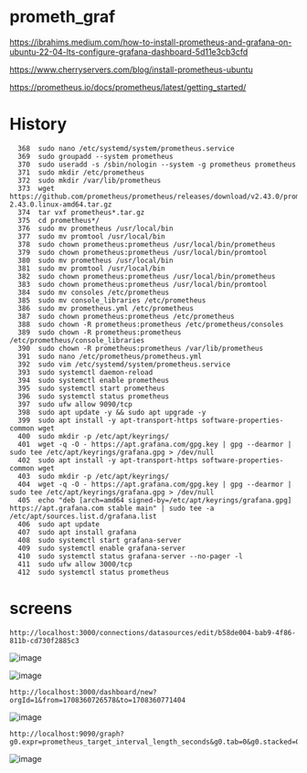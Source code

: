 # prometh_graf

https://ibrahims.medium.com/how-to-install-prometheus-and-grafana-on-ubuntu-22-04-lts-configure-grafana-dashboard-5d11e3cb3cfd

https://www.cherryservers.com/blog/install-prometheus-ubuntu

https://prometheus.io/docs/prometheus/latest/getting_started/

# History

```
  368  sudo nano /etc/systemd/system/prometheus.service
  369  sudo groupadd --system prometheus
  370  sudo useradd -s /sbin/nologin --system -g prometheus prometheus
  371  sudo mkdir /etc/prometheus
  372  sudo mkdir /var/lib/prometheus
  373  wget https://github.com/prometheus/prometheus/releases/download/v2.43.0/prometheus-2.43.0.linux-amd64.tar.gz
  374  tar vxf prometheus*.tar.gz
  375  cd prometheus*/
  376  sudo mv prometheus /usr/local/bin
  377  sudo mv promtool /usr/local/bin
  378  sudo chown prometheus:prometheus /usr/local/bin/prometheus
  379  sudo chown prometheus:prometheus /usr/local/bin/promtool
  380  sudo mv prometheus /usr/local/bin
  381  sudo mv promtool /usr/local/bin
  382  sudo chown prometheus:prometheus /usr/local/bin/prometheus
  383  sudo chown prometheus:prometheus /usr/local/bin/promtool
  384  sudo mv consoles /etc/prometheus
  385  sudo mv console_libraries /etc/prometheus
  386  sudo mv prometheus.yml /etc/prometheus
  387  sudo chown prometheus:prometheus /etc/prometheus
  388  sudo chown -R prometheus:prometheus /etc/prometheus/consoles
  389  sudo chown -R prometheus:prometheus /etc/prometheus/console_libraries
  390  sudo chown -R prometheus:prometheus /var/lib/prometheus
  391  sudo nano /etc/prometheus/prometheus.yml
  392  sudo vim /etc/systemd/system/prometheus.service
  393  sudo systemctl daemon-reload
  394  sudo systemctl enable prometheus
  395  sudo systemctl start prometheus
  396  sudo systemctl status prometheus
  397  sudo ufw allow 9090/tcp
  398  sudo apt update -y && sudo apt upgrade -y
  399  sudo apt install -y apt-transport-https software-properties-common wget
  400  sudo mkdir -p /etc/apt/keyrings/
  401  wget -q -O - https://apt.grafana.com/gpg.key | gpg --dearmor | sudo tee /etc/apt/keyrings/grafana.gpg > /dev/null
  402  sudo apt install -y apt-transport-https software-properties-common wget
  403  sudo mkdir -p /etc/apt/keyrings/
  404  wget -q -O - https://apt.grafana.com/gpg.key | gpg --dearmor | sudo tee /etc/apt/keyrings/grafana.gpg > /dev/null
  405  echo "deb [arch=amd64 signed-by=/etc/apt/keyrings/grafana.gpg] https://apt.grafana.com stable main" | sudo tee -a /etc/apt/sources.list.d/grafana.list
  406  sudo apt update
  407  sudo apt install grafana
  408  sudo systemctl start grafana-server
  409  sudo systemctl enable grafana-server
  410  sudo systemctl status grafana-server --no-pager -l
  411  sudo ufw allow 3000/tcp
  412  sudo systemctl status prometheus

```

# screens

```
http://localhost:3000/connections/datasources/edit/b58de004-bab9-4f86-811b-cd730f2885c3
```

![image](https://github.com/kode2go/prometh_graf/assets/29664888/2ee8bdcf-feb9-41f1-927c-2db4a8b49322)

![image](https://github.com/kode2go/prometh_graf/assets/29664888/e4a45bd8-5eeb-4ac9-9c76-c4c5405631a4)

```
http://localhost:3000/dashboard/new?orgId=1&from=1708360726578&to=1708360771404
```

![image](https://github.com/kode2go/prometh_graf/assets/29664888/d511c3b5-ba29-4d65-8988-684d4418431a)

```
http://localhost:9090/graph?g0.expr=prometheus_target_interval_length_seconds&g0.tab=0&g0.stacked=0&g0.show_exemplars=0&g0.range_input=1h&g1.expr=process_virtual_memory_bytes&g1.tab=0&g1.stacked=0&g1.show_exemplars=0&g1.range_input=1h
```

![image](https://github.com/kode2go/prometh_graf/assets/29664888/95b100e8-bfc3-4e67-8234-f27ff3eca8e6)


